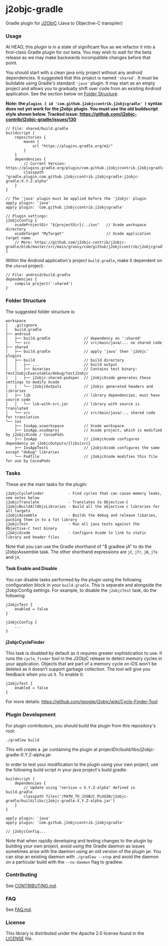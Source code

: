 # j2objc-gradle
Gradle plugin for [J2ObjC](https://github.com/google/j2objc) (Java to Objective-C transpiler)

### Usage
At HEAD, this plugin is in a state of significant flux as we refactor it into a first-class
Gradle plugin for our beta. You may wish to wait for the beta release as we may make backwards
incompatible changes before that point.

You should start with a clean java only project without any android dependencies. It suggested that
this project is named `'shared'`. It must be buildable using Gradle's standard `'java'` plugin.
It may start as an empty project and allows you to gradually shift over code from an existing
Android application. See the section below on [Folder Structure](#folder-structure).

**Note: the `plugins { id 'com.github.j2objccontrib.j2objcgradle' }` syntax does
not yet work for the j2objc plugin. You must use the old buildscript style shown below.
Tracked issue: https://github.com/j2objc-contrib/j2objc-gradle/issues/130**

    // File: shared/build.gradle
    buildscript {
        repositories {
            maven {
                url "https://plugins.gradle.org/m2/"
            }
        }
        dependencies {
            // Current Version: https://plugins.gradle.org/plugin/com.github.j2objccontrib.j2objcgradle
            classpath "gradle.plugin.com.github.j2objccontrib.j2objcgradle:j2objc-gradle:X.Y.Z-alpha"
        }
    }

    // The 'java' plugin must be applied before the 'j2objc' plugin
    apply plugin: 'java'
    apply plugin: 'com.github.j2objccontrib.j2objcgradle'

    // Plugin settings:
    j2objcConfig {
        xcodeProjectDir "${projectDir}/../ios"   // Xcode workspace directory
        xcodeTarget "MyTarget"                   // Xcode application target name
        // More: https://github.com/j2objc-contrib/j2objc-gradle/blob/master/src/main/groovy/com/github/j2objccontrib/j2objcgradle/J2objcPluginExtension.groovy#L25
    }

Within the Android application's project `build.gradle`, make it dependent on the `shared` project:

    // File: android/build.gradle
    dependencies {
        compile project(':shared')
    }

### Folder Structure

The suggested folder structure is:

    workspace
    │   .gitignore
    │   build.gradle
    ├── android
    │   ├── build.gradle               // dependency on ':shared'
    │   └── src                        // src/main/java/... no shared code
    ├── shared
    │   ├── build.gradle               // apply 'java' then 'j2objc' plugins
    │   ├── build                      // build directory
    │   │   ├── ...                    // build output
    │   │   ├── binaries               // Contains test binary: testJ2objcExecutable/debug/testJ2objc
    │   │   ├── j2objc-shared.podspec  // j2objcXcode generates these settings to modify Xcode
    │   │   └── j2objcOutputs          // j2objc generated headers and libraries
    │   ├── lib                        // library dependencies, must have source code
    │   │   └── lib-with-src.jar       // library with source is translated
    │   └── src                        // src/main/java/... shared code for translation
    └── ios
        ├── IosApp.xcworkspace         // Xcode workspace
        ├── IosApp.xcodeproj           // Xcode project, which is modified by j2objcXcode / CocoaPods
        ├── IosApp                     // j2objcXcode configures dependency on j2objcOutputs/{libs|src}
        ├── IosAppTests                // j2objcXcode configures the same except "debug" libraries
        └── Podfile                    // j2objcXcode modifies this file for use by CocoaPods

### Tasks

These are the main tasks for the plugin:

    j2objcCycleFinder           - Find cycles that can cause memory leaks, see notes below
    j2objcTranslate             - Translates to Objective-C
    j2objcBuildAllObjcLibraries - Build all the objective c libraries for all targets
    j2objcAssemble              - Builds the debug and release libaries, packing them in to a fat library
    j2objcTest                  - Run all java tests against the Objective-C test binary
    j2objcXcode                 - Configure Xcode to link to static library and header files

Note that you can use the Gradle shorthand of "$ gradlew jA" to do the j2objcAssemble task.
The other shorthand expressions are `jC`, `jTr`, `jB`, `jTe` and `jX`.

#### Task Enable and Disable

You can disable tasks performed by the plugin using the following configuration block in your
`build.gradle`. This is separate and alongside the j2objcConfig settings. For example, to
disable the `j2objcTest` task, do the following:

    j2objcTest {
        enabled = false
    }

    j2objcConfig {
        ...
    }

#### j2objcCycleFinder

This task is disabled by default as it requires greater sophistication to use. It runs the
`cycle_finder` tool in the J2ObjC release to detect memory cycles in your application.
Objects that are part of a memory cycle on iOS won't be deleted as it doesn't support
garbage collection. The tool will give you feedback when you us it. To enable it:

    j2objcTest {
        enabled = false
    }

For more details: https://github.com/google/j2objc/wiki/Cycle-Finder-Tool


### Plugin Development

For plugin contributors, you should build the plugin from this repository's root:

    ./gradlew build

This will create a .jar containing the plugin at projectDir/build/libs/j2objc-gradle-X.Y.Z-alpha.jar

In order to test your modification to the plugin using your own project, use the following build script in your
java project's build.gradle:

    buildscript {
        dependencies {
            // Update using "version = X.Y.Z-alpha" defined in build.gradle
            classpath files('/PATH_TO_J2OBJC_PLUGIN/j2objc-gradle/build/libs/j2objc-gradle-X.Y.Z-alpha.jar')
        }
    }

    apply plugin: 'java'
    apply plugin: 'com.github.j2objccontrib.j2objcgradle'

    // j2objcConfig...

Note that when rapidly developing and testing changes to the plugin by building your own project,
avoid using the Gradle daemon as issues sometimes arise with the daemon using an old version
of the plugin jar.  You can stop an existing daemon with `./gradlew --stop` and avoid the daemon
on a particular build with the `--no-daemon` flag to gradlew.

### Contributing
See [CONTRIBUTING.md](CONTRIBUTING.md#quick-start).

### FAQ

See [FAQ.md](FAQ.md).

### License

This library is distributed under the Apache 2.0 license found in the
[LICENSE](./LICENSE) file.
